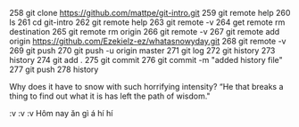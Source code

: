 258 git clone https://github.com/mattpe/git-intro.git
259 git remote help
260 ls
261 cd git-intro
262 git remote help
263 git remote -v
264 get remote rm destination
265 git remote rm origin
266 git remote -v
267 git remote add origin https://github.com/Ezekielz-ez/whatasnowyday.git
268 git remote -v
269 git push
270 git push -u origin master
271 git log
272 git history
273 history
274 git add .
275 git commit
276 git commit -m "added history file"
277 git push
278 history

Why does it have to snow with such horrifying intensity?
“He that breaks a thing to find out what it is has left the path of wisdom."

:v :v :v Hôm nay ăn gì á hí hí
